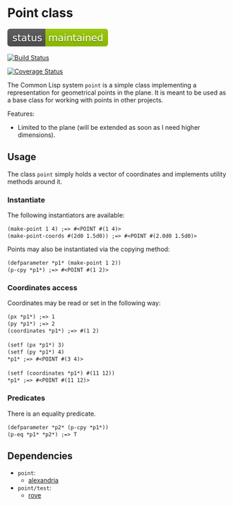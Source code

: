 # Point class
![maintained](https://raw.githubusercontent.com/thomashoullier/badges/master/status-maintained.svg)

[![Build Status](https://drone.git-or-miss.com/api/badges/thomashoullier/point/status.svg)](https://drone.git-or-miss.com/thomashoullier/point)

[![Coverage Status](https://coveralls.io/repos/github/thomashoullier/point/badge.svg?branch=master)](https://coveralls.io/github/thomashoullier/point?branch=master)

The Common Lisp system `point` is a simple class implementing
a representation for geometrical points in the plane. It is
meant to be used as a base class for working with points
in other projects.

Features:
* Limited to the plane (will be extended as soon as I need higher dimensions).

## Usage
The class `point` simply holds a vector of coordinates and implements utility
methods around it.

### Instantiate
The following instantiators are available:

```common-lisp
(make-point 1 4) ;=> #<POINT #(1 4)>
(make-point-coords #(2d0 1.5d0)) ;=> #<POINT #(2.0d0 1.5d0)>
```

Points may also be instantiated via the copying method:

```common-lisp
(defparameter *p1* (make-point 1 2))
(p-cpy *p1*) ;=> #<POINT #(1 2)>
```

### Coordinates access
Coordinates may be read or set in the following way:

```common-lisp
(px *p1*) ;=> 1
(py *p1*) ;=> 2
(coordinates *p1*) ;=> #(1 2)

(setf (px *p1*) 3)
(setf (py *p1*) 4)
*p1* ;=> #<POINT #(3 4)>

(setf (coordinates *p1*) #(11 12))
*p1* ;=> #<POINT #(11 12)>
```

### Predicates
There is an equality predicate.

```common-lisp
(defparameter *p2* (p-cpy *p1*))
(p-eq *p1* *p2*) ;=> T
```

## Dependencies
* `point`:
  * [alexandria](https://gitlab.common-lisp.net/alexandria/alexandria)
* `point/test`:
  * [rove](https://github.com/fukamachi/rove)
